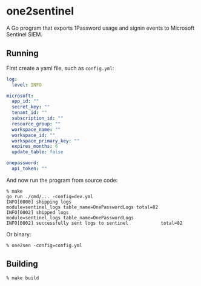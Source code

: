 # one2sentinel

A Go program that exports 1Password usage and signin events to Microsoft Sentinel SIEM.

## Running

First create a yaml file, such as `config.yml`:
```yaml
log:
  level: INFO

microsoft:
  app_id: ""
  secret_key: ""
  tenant_id: ""
  subscription_id: ""
  resource_group: ""
  workspace_name: ""
  workspace_id: ""
  workspace_primary_key: ""
  expires_months: 6
  update_table: false

onepassword:
  api_token: ""
```

And now run the program from source code:
```shell
% make
go run ./cmd/... -config=dev.yml
INFO[0000] shipping logs                                 module=sentinel_logs table_name=OnePasswordLogs total=82
INFO[0002] shipped logs                                  module=sentinel_logs table_name=OnePasswordLogs
INFO[0002] successfully sent logs to sentinel            total=82
```

Or binary:
```shell
% one2sen -config=config.yml
```

## Building

```shell
% make build
```
